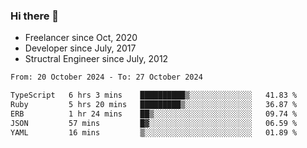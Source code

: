 ### Hi there 👋

- Freelancer since Oct, 2020
- Developer since July, 2017
- Structral Engineer since July, 2012

<!--START_SECTION:waka-->

```txt
From: 20 October 2024 - To: 27 October 2024

TypeScript   6 hrs 3 mins    ██████████▒░░░░░░░░░░░░░░   41.83 %
Ruby         5 hrs 20 mins   █████████▒░░░░░░░░░░░░░░░   36.87 %
ERB          1 hr 24 mins    ██▒░░░░░░░░░░░░░░░░░░░░░░   09.74 %
JSON         57 mins         █▓░░░░░░░░░░░░░░░░░░░░░░░   06.59 %
YAML         16 mins         ▒░░░░░░░░░░░░░░░░░░░░░░░░   01.89 %
```

<!--END_SECTION:waka-->
